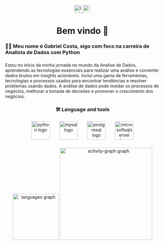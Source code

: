 <div align="center">
  <a href="https://www.linkedin.com/in/gabriel-alexandre-costa-6106a7226/" target="_blank">
    <img src="https://img.shields.io/static/v1?message=LinkedIn&logo=linkedin&label=&color=0077B5&logoColor=white&labelColor=&style=for-the-badge" height="25" alt="linkedin logo"  />
  </a>
  <a href="https://mail.google.com/mail/u/0/#inbox" target="_blank">
    <img src="https://img.shields.io/static/v1?message=Gmail&logo=gmail&label=&color=D14836&logoColor=white&labelColor=&style=for-the-badge" height="25" alt="gmail logo"  />
  </a>
</div>

###

<h1 align="center">Bem vindo 👋</h1>

###

<h3 align="left">👩‍💻  Meu nome é Gabriel Costa, sigo com foco na carreira de Analista de Dados com Python</h3>

###

<p align="left">Estou no início da minha jornada no mundo da Analise de Dados, aprendendo as tecnologias essenciais para realizar uma análise e converter dados brutos em insights acionáveis. Inclui uma gama de ferramentas, tecnologias e processos usados ​​para encontrar tendências e resolver problemas usando dados. A análise de dados pode moldar os processos de negócios, melhorar a tomada de decisões e promover o crescimento dos negócios.</p>

###

<h3 align="center">🛠 Language and tools</h3>

###

<div align="center">
  <img src="https://cdn.jsdelivr.net/gh/devicons/devicon/icons/python/python-original.svg" height="60" alt="python logo"  />
  <img width="23" />
  <img src="https://cdn.jsdelivr.net/gh/devicons/devicon/icons/mysql/mysql-original.svg" height="60" alt="mysql logo"  />
  <img width="23" />
  <img src="https://cdn.jsdelivr.net/gh/devicons/devicon/icons/postgresql/postgresql-plain.svg" height="60" alt="postgresql logo"  />
  <img width="23" />
  <img src="https://cdn.jsdelivr.net/gh/devicons/devicon/icons/microsoftsqlserver/microsoftsqlserver-plain.svg" height="60" alt="microsoftsqlserver logo"  />
</div>

###

<div align="center">
  <img src="https://github-readme-stats.vercel.app/api/top-langs?username=gahcosta01&locale=en&hide_title=false&layout=compact&card_width=320&langs_count=5&theme=chartreuse-dark&hide_border=false&order=2" height="150" alt="languages graph"  />
  <img src="https://github-readme-activity-graph.vercel.app/graph?username=gahcosta01&radius=16&theme=chartreuse-dark&area=true&order=5" height="300" alt="activity-graph graph"  />
</div>

###
